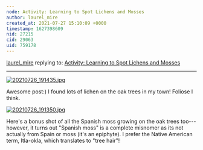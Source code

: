 ```yaml
---
node: Activity: Learning to Spot Lichens and Mosses
author: laurel_mire
created_at: 2021-07-27 15:10:09 +0000
timestamp: 1627398609
nid: 27215
cid: 29063
uid: 759178
---
```




[laurel_mire](../profile/laurel_mire) replying to: [Activity: Learning to Spot Lichens and Mosses](../notes/fongvania/07-21-2021/learning-to-spot-lichens-and-mosses)

----
[![20210726_191435.jpg](/i/44501)](/i/44501?s=o)

Awesome post:) I found lots of lichen on the oak trees in my town! Foliose I think.

[![20210726_191350.jpg](/i/44503)](/i/44503?s=o)

Here's a bonus shot of all the Spanish moss growing on the oak trees too---however, it turns out "Spanish moss" is a complete misnomer as its not actually from Spain or moss (it's an epiphyte). I prefer the Native American term, Itla-okla, which translates to "tree hair"!

